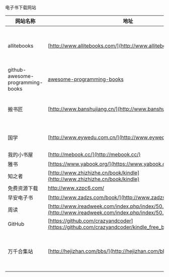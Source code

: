 电子书下载网站

|网站名称|地址|  备注  | 
| --- | --- | --- | 
| allitebooks | [http://www.allitebooks.com/](http://www.allitebooks.com/)| 英文版计算机相关书籍 |
|github-awesome-programming-books|[awesome-programming-books](https://github.com/royeo/awesome-programming-books)|github 上的仓库|
|  搬书匠      |[http://www.banshujiang.cn/](http://www.banshujiang.cn/)  | 计算机相关书籍 |
|  国学       | [http://www.eywedu.com.cn/](http://www.eywedu.com.cn/)   |  国学类文章  |
|  我的小书屋  |   [http://mebook.cc/](http://mebook.cc/)         |    |  
|  雅书       | [https://www.yabook.org/](https://www.yabook.org/)     |    |    
|  知之者     | [http://www.zhizhizhe.cn/book/kindle](http://www.zhizhizhe.cn/book/kindle)   |    |    
|  免费资源下载| [http://www.xzpc6.com/ ](http://www.xzpc6.com/ )       |    |   
|  早安电子书  |[http://www.zadzs.com/book/](http://www.zadzs.com/book/)   | 
|  周读       |[http://www.ireadweek.com/index.php/index/50.html](http://www.ireadweek.com/index.php/index/50.html)|
|  GitHub    |[https://github.com/crazyandcoder](https://github.com/crazyandcoder/kindle_free_books/blob/master)|
|  万千合集站  |[http://hejizhan.com/bbs/](http://hejizhan.com/bbs/)    |偏学术的综合性网站|

